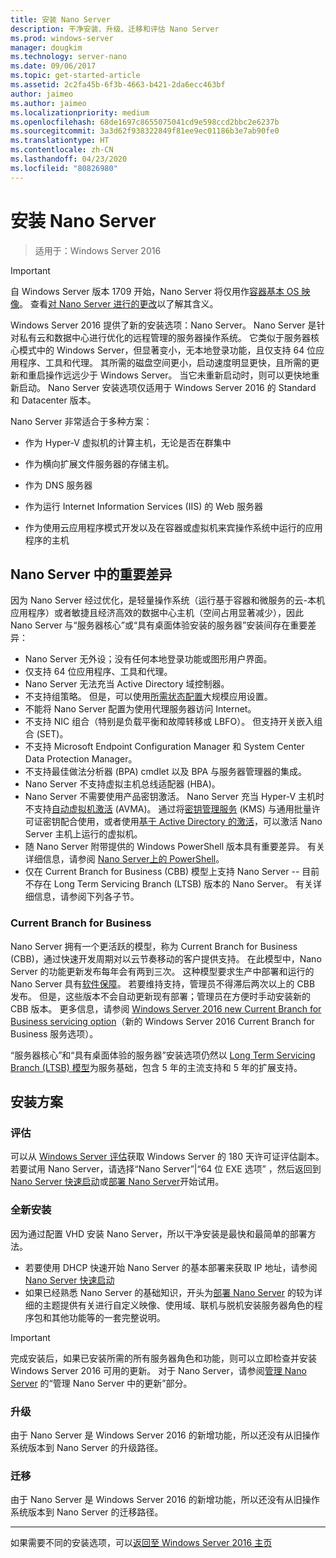 ```yaml
---
title: 安装 Nano Server
description: 干净安装、升级、迁移和评估 Nano Server
ms.prod: windows-server
manager: dougkim
ms.technology: server-nano
ms.date: 09/06/2017
ms.topic: get-started-article
ms.assetid: 2c2fa45b-6f3b-4663-b421-2da6ecc463bf
author: jaimeo
ms.author: jaimeo
ms.localizationpriority: medium
ms.openlocfilehash: 68de1697c8655075041cd9e598ccd2bbc2e6237b
ms.sourcegitcommit: 3a3d62f938322849f81ee9ec01186b3e7ab90fe0
ms.translationtype: HT
ms.contentlocale: zh-CN
ms.lasthandoff: 04/23/2020
ms.locfileid: "80826980"
---
```

# <a name="install-nano-server"></a>安装 Nano Server

>适用于：Windows Server 2016

> [!IMPORTANT]
> 自 Windows Server 版本 1709 开始，Nano Server 将仅用作[容器基本 OS 映像](/virtualization/windowscontainers/quick-start/using-insider-container-images#install-base-container-image)。 查看[对 Nano Server 进行的更改](nano-in-semi-annual-channel.md)以了解其含义。 

Windows Server 2016 提供了新的安装选项：Nano Server。 Nano Server 是针对私有云和数据中心进行优化的远程管理的服务器操作系统。 它类似于服务器核心模式中的 Windows Server，但显著变小，无本地登录功能，且仅支持 64 位应用程序、工具和代理。 其所需的磁盘空间更小，启动速度明显更快，且所需的更新和重启操作远远少于 Windows Server。 当它未重新启动时，则可以更快地重新启动。 Nano Server 安装选项仅适用于 Windows Server 2016 的 Standard 和 Datacenter 版本。  

Nano Server 非常适合于多种方案：  
  
-   作为 Hyper-V 虚拟机的计算主机，无论是否在群集中  
  
-   作为横向扩展文件服务器的存储主机。  
  
-   作为 DNS 服务器  
  
-   作为运行 Internet Information Services (IIS) 的 Web 服务器  
  
-   作为使用云应用程序模式开发以及在容器或虚拟机来宾操作系统中运行的应用程序的主机  
  
## <a name="important-differences-in-nano-server"></a>Nano Server 中的重要差异

因为 Nano Server 经过优化，是轻量操作系统（运行基于容器和微服务的云-本机应用程序）或者敏捷且经济高效的数据中心主机（空间占用显著减少），因此 Nano Server 与“服务器核心”或“具有桌面体验安装的服务器”安装间存在重要差异：

- Nano Server 无外设；没有任何本地登录功能或图形用户界面。
- 仅支持 64 位应用程序、工具和代理。
- Nano Server 无法充当 Active Directory 域控制器。
- 不支持组策略。 但是，可以使用[所需状态配置](https://msdn.microsoft.com/powershell/dsc/nanoDsc)大规模应用设置。
- 不能将 Nano Server 配置为使用代理服务器访问 Internet。
- 不支持 NIC 组合（特别是负载平衡和故障转移或 LBFO）。 但支持开关嵌入组合 (SET)。
- 不支持 Microsoft Endpoint Configuration Manager 和 System Center Data Protection Manager。
- 不支持最佳做法分析器 (BPA) cmdlet 以及 BPA 与服务器管理器的集成。
- Nano Server 不支持虚拟主机总线适配器 (HBA)。
- Nano Server 不需要使用产品密钥激活。 Nano Server 充当 Hyper-V 主机时不支持[自动虚拟机激活](https://technet.microsoft.com/library/dn303421%28v=ws.11%29.aspx) (AVMA)。 通过将[密钥管理服务](https://technet.microsoft.com/library/jj612867(v=ws.11).aspx) (KMS) 与通用批量许可证密钥配合使用，或者使用[基于 Active Directory 的激活](https://technet.microsoft.com/library/dn502534(v=ws.11).aspx)，可以激活 Nano Server 主机上运行的虚拟机。
- 随 Nano Server 附带提供的 Windows PowerShell 版本具有重要差异。 有关详细信息，请参阅 [Nano Server上的 PowerShell](PowerShell-on-Nano-Server.md)。
- 仅在 Current Branch for Business (CBB) 模型上支持 Nano Server -- 目前不存在 Long Term Servicing Branch (LTSB) 版本的 Nano Server。 有关详细信息，请参阅下列各子节。

### <a name="current-branch-for-business"></a>Current Branch for Business
Nano Server 拥有一个更活跃的模型，称为 Current Branch for Business (CBB)，通过快速开发周期对以云节奏移动的客户提供支持。 在此模型中，Nano Server 的功能更新发布每年会有两到三次。 这种模型要求生产中部署和运行的 Nano Server 具有[软件保障](https://www.microsoft.com/licensing/licensing-programs/software-assurance-default.aspx)。 若要维持支持，管理员不得滞后两次以上的 CBB 发布。 但是，这些版本不会自动更新现有部署；管理员在方便时手动安装新的 CBB 版本。 更多信息，请参阅 [Windows Server 2016 new Current Branch for Business servicing option](https://blogs.technet.microsoft.com/windowsserver/2016/07/12/windows-server-2016-new-current-branch-for-business-servicing-option/)（新的 Windows Server 2016 Current Branch for Business 服务选项）。

“服务器核心”和“具有桌面体验的服务器”安装选项仍然以 [Long Term Servicing Branch (LTSB) 模型](https://support.microsoft.com/lifecycle#gp%2Fgp_msl_policy)为服务基础，包含 5 年的主流支持和 5 年的扩展支持。

## <a name="installation-scenarios"></a>安装方案

### <a name="evaluation"></a>评估
可以从 [Windows Server 评估](https://www.microsoft.com/evalcenter/evaluate-windows-server-2016)获取 Windows Server 的 180 天许可证评估副本。 若要试用 Nano Server，请选择“Nano Server”|“64 位 EXE 选项”  ，然后返回到[Nano Server 快速启动](Nano-Server-Quick-Start.md)或[部署 Nano Server](Deploy-Nano-Server.md)开始试用。

### <a name="clean-installation"></a>全新安装
因为通过配置 VHD 安装 Nano Server，所以干净安装是最快和最简单的部署方法。

- 若要使用 DHCP 快速开始 Nano Server 的基本部署来获取 IP 地址，请参阅 [Nano Server 快速启动](Nano-Server-Quick-Start.md) 
- 如果已经熟悉 Nano Server 的基础知识，开头为[部署 Nano Server](Deploy-Nano-Server.md) 的较为详细的主题提供有关进行自定义映像、使用域、联机与脱机安装服务器角色的程序包和其他功能等的一套完整说明。

> [!IMPORTANT]  
> 完成安装后，如果已安装所需的所有服务器角色和功能，则可以立即检查并安装 Windows Server 2016 可用的更新。 对于 Nano Server，请参阅[管理 Nano Server](Manage-Nano-Server.md) 的“管理 Nano Server 中的更新”部分。

### <a name="upgrade"></a>升级
由于 Nano Server 是 Windows Server 2016 的新增功能，所以还没有从旧操作系统版本到 Nano Server 的升级路径。

### <a name="migration"></a>迁移
由于 Nano Server 是 Windows Server 2016 的新增功能，所以还没有从旧操作系统版本到 Nano Server 的迁移路径。
  
-------------------------------------
如果需要不同的安装选项，可以[返回至 Windows Server 2016 主页](windows-server-2016.md) 

  


 

